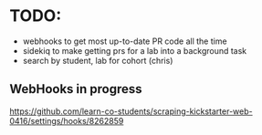 
# TODO:
  * webhooks to get most up-to-date PR code all the time 
  * sidekiq to make getting prs for a lab into a background task
  * search by student, lab for cohort (chris)


## WebHooks in progress

https://github.com/learn-co-students/scraping-kickstarter-web-0416/settings/hooks/8262859